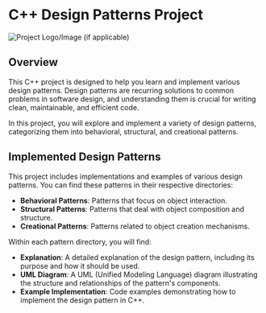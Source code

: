 # C++ Design Patterns Project

![Project Logo/Image (if applicable)](your_project_logo_or_image_url.png)

## Overview
This C++ project is designed to help you learn and implement various design patterns. Design patterns are recurring solutions to common problems in software design, and understanding them is crucial for writing clean, maintainable, and efficient code.

In this project, you will explore and implement a variety of design patterns, categorizing them into behavioral, structural, and creational patterns.

## Implemented Design Patterns
This project includes implementations and examples of various design patterns. You can find these patterns in their respective directories:

- **Behavioral Patterns**: Patterns that focus on object interaction.
- **Structural Patterns**: Patterns that deal with object composition and structure.
- **Creational Patterns**: Patterns related to object creation mechanisms.

Within each pattern directory, you will find:

- **Explanation**: A detailed explanation of the design pattern, including its purpose and how it should be used.
- **UML Diagram**: A UML (Unified Modeling Language) diagram illustrating the structure and relationships of the pattern's components.
- **Example Implementation**: Code examples demonstrating how to implement the design pattern in C++.